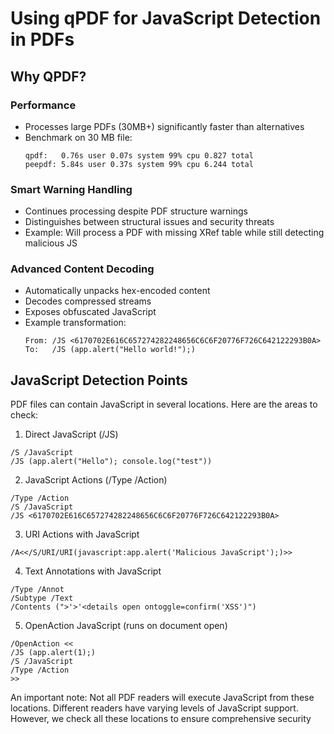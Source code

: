 # Using qPDF for JavaScript Detection in PDFs

## Why QPDF?

### Performance
- Processes large PDFs (30MB+) significantly faster than alternatives
- Benchmark on 30 MB file:
  ```
  qpdf:   0.76s user 0.07s system 99% cpu 0.827 total
  peepdf: 5.84s user 0.37s system 99% cpu 6.244 total
  ```

### Smart Warning Handling
- Continues processing despite PDF structure warnings
- Distinguishes between structural issues and security threats
- Example: Will process a PDF with missing XRef table while still detecting malicious JS

### Advanced Content Decoding
- Automatically unpacks hex-encoded content
- Decodes compressed streams
- Exposes obfuscated JavaScript
- Example transformation:
  ```
  From: /JS <6170702E616C657274282248656C6C6F20776F726C642122293B0A>
  To:   /JS (app.alert("Hello world!");)
  ```

## JavaScript Detection Points
PDF files can contain JavaScript in several locations. Here are the areas to check:

1. Direct JavaScript (/JS)
```
/S /JavaScript
/JS (app.alert("Hello"); console.log("test"))
```

2. JavaScript Actions (/Type /Action)
```
/Type /Action
/S /JavaScript
/JS <6170702E616C657274282248656C6C6F20776F726C642122293B0A>
```

3. URI Actions with JavaScript
```
/A<</S/URI/URI(javascript:app.alert('Malicious JavaScript');)>>
```

4. Text Annotations with JavaScript
```
/Type /Annot
/Subtype /Text
/Contents (">'>'<details open ontoggle=confirm('XSS')")
```

5. OpenAction JavaScript (runs on document open)
```
/OpenAction <<
/JS (app.alert(1);)
/S /JavaScript
/Type /Action
>>
```

An important note: Not all PDF readers will execute JavaScript from these locations. Different readers have varying
levels of JavaScript support. However, we check all these locations to ensure comprehensive security

